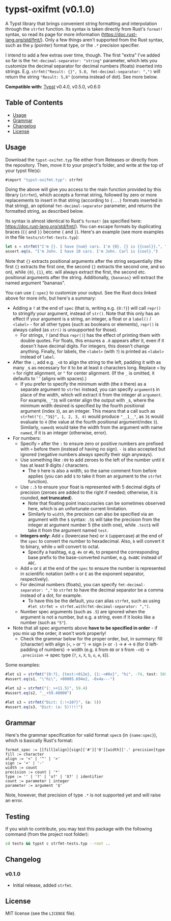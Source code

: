 # typst-oxifmt (v0.1.0)

A Typst library that brings convenient string formatting and interpolation through the `strfmt` function. Its syntax is taken directly from Rust's `format!` syntax, so read its page for more information (https://doc.rust-lang.org/std/fmt/). Only a few things aren't supported from the Rust syntax, such as the `p` (pointer) format type, or the `.*` precision specifier.

I intend to add a few extras over time, though. The first "extra" I've added so far is the `fmt-decimal-separator: "string"` parameter, which lets you customize the decimal separator for decimal numbers (floats) inserted into strings. E.g. `strfmt("Result: {}", 5.8, fmt-decimal-separator: ",")` will return the string `"Result: 5,8"` (comma instead of dot). See more below.

**Compatible with:** [Typst](https://github.com/typst/typst) v0.4.0, v0.5.0, v0.6.0

## Table of Contents

- [Usage](#usage)
- [Grammar](#grammar)
- [Changelog](#changelog)
- [License](#license)

## Usage

Download the `typst-oxifmt.typ` file either from Releases or directly from the repository. Then, move it to your project's folder, and write at the top of your typst file(s):

```js
#import "typst-oxifmt.typ": strfmt
```

Doing the above will give you access to the main function provided by this library (`strfmt`), which accepts a format string, followed by zero or more replacements to insert in that string (according to `{...}` formats inserted in that string), an optional `fmt-decimal-separator` parameter, and returns the formatted string, as described below.

Its syntax is almost identical to Rust's `format!` (as specified here: https://doc.rust-lang.org/std/fmt/). You can escape formats by duplicating braces (`{{` and `}}` become `{` and `}`). Here's an example (see more examples in the file `tests/strfmt-tests.typ`):

```js
let s = strfmt("I'm {}. I have {num} cars. I'm {0}. {} is {{cool}}.", "John", "Carl", num: 10)
assert.eq(s, "I'm John. I have 10 cars. I'm John. Carl is {cool}.")
```

Note that `{}` extracts positional arguments after the string sequentially (the first `{}` extracts the first one, the second `{}` extracts the second one, and so on), while `{0}`, `{1}`, etc. will always extract the first, the second etc. positional arguments after the string. Additionally, `{bananas}` will extract the named argument "bananas".

You can use `{:spec}` to customize your output. See the Rust docs linked above for more info, but here's a summary:

- Adding a `?` at the end of `spec` (that is, writing e.g. `{0:?}`) will call `repr()` to stringify your argument, instead of `str()`. Note that this only has an effect if your argument is a string, an integer, a float or a `label()` / `<label>` - for all other types (such as booleans or elements), `repr()` is always called (as `str()` is unsupported for those).
    - For strings, `?` (and thus `repr()`) has the effect of printing them with double quotes. For floats, this ensures a `.0` appears after it, even if it doesn't have decimal digits. For integers, this doesn't change anything. Finally, for labels, the `<label>` (with `?`) is printed as `<label>` instead of `label`.
- After the `:`, add e.g. `_<8` to align the string to the left, padding it with as many `_`s as necessary for it to be at least `8` characters long. Replace `<` by `>` for right alignment, or `^` for center alignment. (If the `_` is omitted, it defaults to ' ' (aligns with spaces).)
    - If you prefer to specify the minimum width (the `8` there) as a separate argument to `strfmt` instead, you can specify `argument$` in place of the width, which will extract it from the integer at `argument`. For example, `_^3$` will center align the output with `_`s, where the minimum width desired is specified by the fourth positional argument (index `3`), as an integer. This means that a call such as `strfmt("{:_^3$}", 1, 2, 3, 4)` would produce `"__1__"`, as `3$` would evaluate to `4` (the value at the fourth positional argument/index `3`). Similarly, `named$` would take the width from the argument with name `named`, if it is an integer (otherwise, error).
- For numbers:
    - Specify `+` after the `:` to ensure zero or positive numbers are prefixed with `+` before them (instead of having no sign). `-` is also accepted but ignored (negative numbers always specify their sign anyways).
    - Use something like `:09` to add zeroes to the left of the number until it has at least 9 digits / characters.
        - The `9` here is also a width, so the same comment from before applies (you can add `$` to take it from an argument to the `strfmt` function).
    - Use `:.5` to ensure your float is represented with 5 decimal digits of precision (zeroes are added to the right if needed; otherwise, it is rounded, **not truncated**).
        - Note that floating point inaccuracies can be sometimes observed here, which is an unfortunate current limitation.
        - Similarly to `width`, the precision can also be specified via an argument with the `$` syntax: `.5$` will take the precision from the integer at argument number 5 (the sixth one), while `.test$` will take it from the argument named `test`.
    - **Integers only:** Add `x` (lowercase hex) or `X` (uppercase) at the end of the `spec` to convert the number to hexadecimal. Also, `b` will convert it to binary, while `o` will convert to octal.
        - Specify a hashtag, e.g. `#x` or `#b`, to prepend the corresponding base prefix to the base-converted number, e.g. `0xABC` instead of `ABC`.
    - Add `e` or `E` at the end of the `spec` to ensure the number is represented in scientific notation (with `e` or `E` as the exponent separator, respectively).
    - For decimal numbers (floats), you can specify `fmt-decimal-separator: ","` to `strfmt` to have the decimal separator be a comma instead of a dot, for example.
        - To have this be the default, you can alias `strfmt`, such as using `#let strfmt = strfmt.with(fmt-decimal-separator: ",")`.
    - Number spec arguments (such as `.5`) are ignored when the argument is not a number, but e.g. a string, even if it looks like a number (such as `"5"`).
- Note that all spec arguments above **have to be specified in order** - if you mix up the order, it won't work properly!
    - Check the grammar below for the proper order, but, in summary: fill (character) with align (`<`, `>` or `^`) -> sign (`+` or `-`) -> `#` -> `0` (for 0 left-padding of numbers) -> width (e.g. `8` from `08` or `9` from `-<9`) -> `.precision` -> spec type (`?`, `x`, `X`, `b`, `o`, `e`, `E`)).

Some examples:

```js
#let s1 = strfmt("{0:?}, {test:+012e}, {1:-<#8x}", "hi", -74, test: 569.4)
#assert.eq(s1, "\"hi\", +00005.694e2, -0x4a---")

#let s2 = strfmt("{:_>+11.5}", 59.4)
#assert.eq(s2, "__+59.40000")

#let s3 = strfmt("Dict: {:!<10?}", (a: 5))
#assert.eq(s3, "Dict: (a: 5)!!!!")
```

## Grammar

Here's the grammar specification for valid format `spec`s (in `{name:spec}`), which is basically Rust's format:

```
format_spec := [[fill]align][sign]['#']['0'][width]['.' precision]type
fill := character
align := '<' | '^' | '>'
sign := '+' | '-'
width := count
precision := count | '*'
type := '' | '?' | 'x?' | 'X?' | identifier
count := parameter | integer
parameter := argument '$'
```

Note, however, that precision of type `.*` is not supported yet and will raise an error.

## Testing

If you wish to contribute, you may test this package with the following command (from the project root folder):

```sh
cd tests && typst c strfmt-tests.typ --root ..
```

## Changelog

### v0.1.0

- Initial release, added `strfmt`.

## License

MIT license (see the `LICENSE` file).
